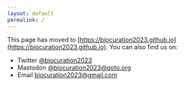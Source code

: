 ```yaml
---
layout: default
permalink: /
---
```

This page has moved to [https://biocuration2023.github.io](https://biocuration2023.github.io). You can also find us on:

- Twitter [@biocuration2023](https://twitter.com/biocuration2023)
- Mastodon [@biocuration2023@qoto.org](https://qoto.org/@biocuration2023)
- Email [biocuration2023@gmail.com](mailto:biocuration2023@gmail.com)
